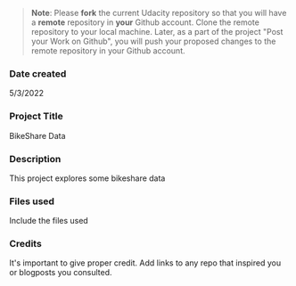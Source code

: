 >**Note**: Please **fork** the current Udacity repository so that you will have a **remote** repository in **your** Github account. Clone the remote repository to your local machine. Later, as a part of the project "Post your Work on Github", you will push your proposed changes to the remote repository in your Github account.

### Date created
5/3/2022

### Project Title
BikeShare Data

### Description
This project explores some bikeshare data

### Files used
Include the files used

### Credits
It's important to give proper credit. Add links to any repo that inspired you or blogposts you consulted.
